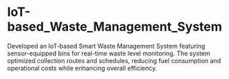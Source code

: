 # IoT-based_Waste_Management_System
Developed an IoT-based Smart Waste Management System featuring sensor-equipped bins for real-time waste level monitoring. The system optimized collection routes and schedules, reducing fuel consumption and operational costs while enhancing overall efficiency.
